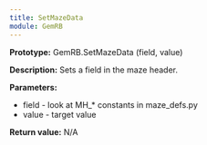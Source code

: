 ```yaml
---
title: SetMazeData
module: GemRB
---
```


**Prototype:** GemRB.SetMazeData (field, value)

**Description:** Sets a field in the maze header.

**Parameters:** 
  * field - look at MH_* constants in maze_defs.py
  * value - target value

**Return value:** N/A
